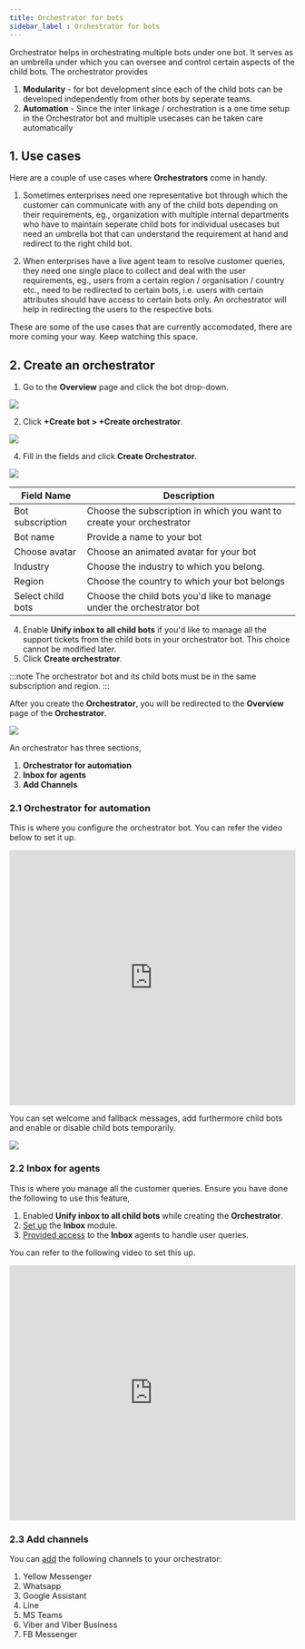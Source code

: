 ```yaml
---
title: Orchestrator for bots
sidebar_label : Orchestrator for bots
---
```


Orchestrator helps in orchestrating multiple bots under one bot. It serves as an umbrella under which you can oversee and control certain aspects of the child bots. The orchestrator provides 

1. **Modularity** - for bot development since each of the child bots can be developed independently from other bots by seperate teams.
2. **Automation** - Since the inter linkage / orchestration is a one time setup in the Orchestrator bot and multiple usecases can be taken care automatically

## 1. Use cases

Here are a couple of use cases where **Orchestrators** come in handy.

1. Sometimes enterprises need one representative bot through which the customer can communicate with any of the child bots depending on their requirements, eg., organization with multiple internal departments who have to maintain seperate child bots for individual usecases but need an umbrella bot that can understand the requirement at hand and redirect to the right child bot. 

2. When enterprises have a live agent team to resolve customer queries, they need one single place to collect and deal with the user requirements, eg., users from a certain region / organisation / country etc., need to be redirected to certain bots, i.e. users with certain attributes should have access to certain bots only. An orchestrator will help in redirecting the users to the respective bots.

These are some of the use cases that are currently accomodated, there are more coming your way. Keep watching this space.

## 2. Create an orchestrator

1. Go to the **Overview** page and click the bot drop-down.

![](https://i.imgur.com/O6eFHj0.png)

2. Click **+Create bot > +Create orchestrator**. 

![](https://i.imgur.com/PyPHPA9.png)

4. Fill in the fields and click **Create Orchestrator**.

![](https://i.imgur.com/fG0HKTr.png)

| Field Name | Description | 
| -------- | -------- | 
| Bot subscription     | Choose the subscription in which you want to create your orchestrator     |
|Bot name| Provide a name to your bot|
|Choose avatar| Choose an animated avatar for your bot|
|Industry| Choose the industry to which you belong.|
|Region| Choose the country to which your bot belongs|
|Select child bots| Choose the child bots you'd like to manage under the orchestrator bot|

4. Enable **Unify inbox to all child bots** if you'd like to manage all the support tickets from the child bots in your orchestrator bot. This choice cannot be modified later.
5. Click **Create orchestrator**.

:::note
The orchestrator bot and its child bots must be in the same subscription and region.
:::

After you create the **Orchestrator**, you will be redirected to the **Overview** page of the **Orchestrator**. 

![](https://i.imgur.com/qoAKx4q.png)


An orchestrator has three sections,

1. **Orchestrator for automation**
2. **Inbox for agents**
3. **Add Channels**

### 2.1 Orchestrator for automation

This is where you configure the orchestrator bot. You can refer the video below to set it up.

<p align="center"><iframe width="100%" height="450" src="https://www.loom.com/embed/90977344f49646b786a92ebefbb052f9" frameborder="0" allow="autoplay; clipboard-write; picture-in-picture" allowfullscreen></iframe></p>

You can set welcome and fallback messages, add furthermore child bots and enable or disable child bots temporarily.

![](https://i.imgur.com/4oj8aRi.png)


### 2.2 Inbox for agents

This is where you manage all the customer queries. Ensure you have done the following to use this feature,

1. Enabled **Unify inbox to all child bots** while creating the **Orchestrator**. 
2. [Set up](https://docs.yellow.ai/docs/platform_concepts/inbox#try) the **Inbox** module.
3. [Provided access](https://docs.yellow.ai/docs/platform_concepts/inbox#-3-manage-support-agents) to the **Inbox** agents to handle user queries.

You can refer to the following video to set this up.

<p align="center"><iframe width="100%" height="450" src="https://www.loom.com/embed/877b2a80d82a4643a21f24c8d28c57d8" frameborder="0" allow="autoplay; clipboard-write; picture-in-picture" allowfullscreen></iframe></p>

### 2.3 Add channels

You can [add](https://docs.yellow.ai/docs/platform_concepts/channelConfiguration/overview) the following channels to your orchestrator:

1. Yellow Messenger
2. Whatsapp
3. Google Assistant
4. Line
5. MS Teams
6. Viber and Viber Business
7. FB Messenger

